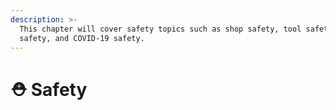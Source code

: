 ```yaml
---
description: >-
  This chapter will cover safety topics such as shop safety, tool safety, event
  safety, and COVID-19 safety.
---
```


# ⛑ Safety


